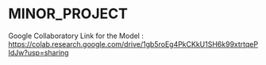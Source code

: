 # MINOR_PROJECT

Google Collaboratory Link for the Model :  https://colab.research.google.com/drive/1gb5roEg4PkCKkU1SH6k99xtrtqePIdJw?usp=sharing 
